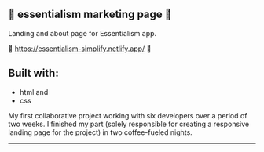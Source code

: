 ## 🧘 essentialism marketing page 🧘

 Landing and about page for Essentialism app.  

💐 https://essentialism-simplify.netlify.app/ 💐 

Built with:
----
* html and
*  css

My first collaborative project working with six developers over a period of two weeks.
I finished my part (solely responsible for creating a responsive landing page for the project) in two coffee-fueled nights.

---
